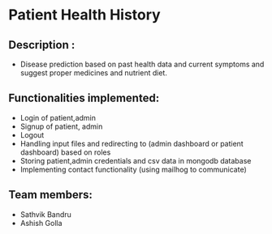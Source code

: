 # Patient Health History
## Description : 
- Disease prediction based on past health data and current symptoms and suggest proper medicines and nutrient diet.
## Functionalities implemented:
- Login of patient,admin 
- Signup of patient, admin
- Logout 
- Handling input files and redirecting to (admin dashboard or patient dashboard) based on roles
- Storing patient,admin credentials and csv data in mongodb database
- Implementing contact functionality (using mailhog to communicate)
## Team members:
- Sathvik Bandru
- Ashish Golla


